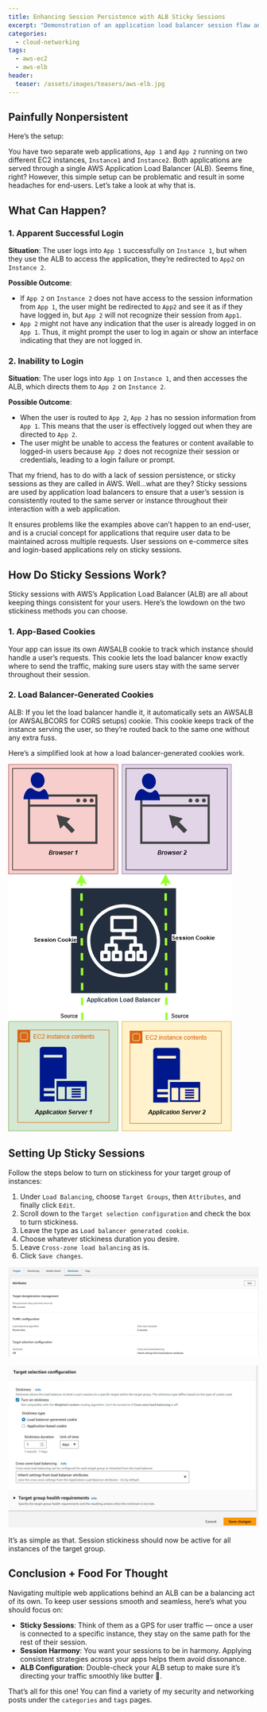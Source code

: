 ```yaml
---
title: Enhancing Session Persistence with ALB Sticky Sessions
excerpt: "Demonstration of an application load balancer session flaw and remediation steps using the sticky sessions feature for load-balanced target groups."
categories:
  - cloud-networking
tags:
  - aws-ec2
  - aws-elb
header:
  teaser: /assets/images/teasers/aws-elb.jpg
---
```


## Painfully Nonpersistent

Here’s the setup:

You have two separate web applications, `App 1` and `App 2` running on two different EC2 instances, `Instance1` and `Instance2`. Both applications are served through a single AWS Application Load Balancer (ALB). Seems fine, right? However, this simple setup can be problematic and result in some headaches for end-users. Let’s take a look at why that is.

## What Can Happen?

### 1. Apparent Successful Login

**Situation**: The user logs into `App 1` successfully on `Instance 1`, but when they use the ALB to access the application, they’re redirected to `App2` on `Instance 2`.

**Possible Outcome**:

- If `App 2` on `Instance 2` does not have access to the session information from `App 1`, the user might be redirected to `App2` and see it as if they have logged in, but `App 2` will not recognize their session from `App1`.
- `App 2` might not have any indication that the user is already logged in on `App 1`. Thus, it might prompt the user to log in again or show an interface indicating that they are not logged in.

### 2. Inability to Login

**Situation**: The user logs into `App 1` on `Instance 1`, and then accesses the ALB, which directs them to `App 2` on `Instance 2`.

**Possible Outcome**:

- When the user is routed to `App 2`, `App 2` has no session information from `App 1`. This means that the user is effectively logged out when they are directed to `App 2`.
- The user might be unable to access the features or content available to logged-in users because `App 2` does not recognize their session or credentials, leading to a login failure or prompt.

That my friend, has to do with a lack of session persistence, or sticky sessions as they are called in AWS. Well…what are they? Sticky sessions are used by application load balancers to ensure that a user’s session is consistently routed to the same server or instance throughout their interaction with a web application.

It ensures problems like the examples above can’t happen to an end-user, and is a crucial concept for applications that require user data to be maintained across multiple requests. User sessions on e-commerce sites and login-based applications rely on sticky sessions.

## How Do Sticky Sessions Work?

Sticky sessions with AWS’s Application Load Balancer (ALB) are all about keeping things consistent for your users. Here’s the lowdown on the two stickiness methods you can choose.

### 1. App-Based Cookies

Your app can issue its own AWSALB cookie to track which instance should handle a user’s requests. This cookie lets the load balancer know exactly where to send the traffic, making sure users stay with the same server throughout their session.

### 2. Load Balancer-Generated Cookies

ALB: If you let the load balancer handle it, it automatically sets an AWSALB (or AWSALBCORS for CORS setups) cookie. This cookie keeps track of the instance serving the user, so they’re routed back to the same one without any extra fuss.

Here’s a simplified look at how a load balancer-generated cookies work.

![Sticky Session Infographic](/assets/images/posts/cloud/aws/aws-ec2/aws-elb/aws-elb-sticky-sessions/stickiness.drawio.png)

## Setting Up Sticky Sessions

Follow the steps below to turn on stickiness for your target group of instances:

1. Under `Load Balancing`, choose `Target Groups`, then `Attributes`, and finally click `Edit`.
2. Scroll down to the `Target selection configuration` and check the box to turn stickiness.
3. Leave the type as `Load balancer generated cookie`.
4. Choose whatever stickiness duration you desire.
5. Leave `Cross-zone load balancing` as is.
6. Click `Save changes`.

![Target Group Attributes Window](/assets/images/posts/cloud/aws/aws-ec2/aws-elb/aws-elb-sticky-sessions/tg-attributes.jpg)

![Target Selection Configuration](/assets/images/posts/cloud/aws/aws-ec2/aws-elb/aws-elb-sticky-sessions/target-selection.jpg)

It’s as simple as that. Session stickiness should now be active for all instances of the target group.

## Conclusion + Food For Thought

Navigating multiple web applications behind an ALB can be a balancing act of its own. To keep user sessions smooth and seamless, here’s what you should focus on:

- **Sticky Sessions**: Think of them as a GPS for user traffic — once a user is connected to a specific instance, they stay on the same path for the rest of their session.
- **Session Harmony**: You want your sessions to be in harmony. Applying consistent strategies across your apps helps them avoid dissonance.
- **ALB Configuration**: Double-check your ALB setup to make sure it’s directing your traffic smoothly like butter 🧈.

That’s all for this one! You can find a variety of my security and networking posts under the `categories` and `tags` pages.